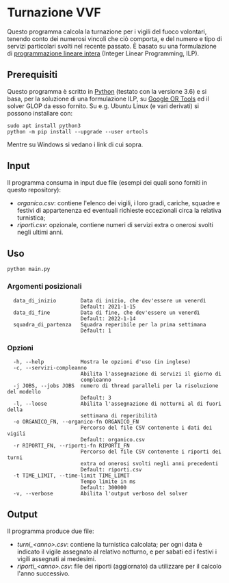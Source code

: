 # Turnazione VVF
Questo programma calcola la turnazione per i vigili del fuoco volontari, tenendo conto dei numerosi vincoli che ciò comporta, e del numero e tipo di servizi particolari svolti nel recente passato.
È basato su una formulazione di [programmazione lineare intera](https://it.wikipedia.org/wiki/Programmazione_lineare) (Integer Linear Programming, ILP).

## Prerequisiti
Questo programma è scritto in [Python](https://www.python.org/) (testato con la versione 3.6) e si basa, per la soluzione di una formulazione ILP, su [Google OR Tools](https://developers.google.com/optimization) ed il solver GLOP da esso fornito.
Su e.g. Ubuntu Linux (e vari derivati) si possono installare con:
```
sudo apt install python3
python -m pip install --upgrade --user ortools
```
Mentre su Windows si vedano i link di cui sopra.

## Input
Il programma consuma in input due file (esempi dei quali sono forniti in questo repository):
* *organico.csv*: contiene l'elenco dei vigili, i loro gradi, cariche, squadre e festivi di appartenenza ed eventuali richieste eccezionali circa la relativa turnistica;
* *riporti.csv*: opzionale, contiene numeri di servizi extra o onerosi svolti negli ultimi anni.

## Uso
```
python main.py
```
### Argomenti posizionali
```
  data_di_inizio        Data di inizio, che dev'essere un venerdì
                        Default: 2021-1-15
  data_di_fine          Data di fine, che dev'essere un venerdì
                        Default: 2022-1-14
  squadra_di_partenza   Squadra reperibile per la prima settimana
                        Default: 1
```
### Opzioni
```
  -h, --help            Mostra le opzioni d'uso (in inglese)
  -c, --servizi-compleanno
                        Abilita l'assegnazione di servizi il giorno di
                        compleanno
  -j JOBS, --jobs JOBS  numero di thread paralleli per la risoluzione del modello
                        Default: 3
  -l, --loose           Abilita l'assegnazione di notturni al di fuori della
                        settimana di reperibilità
  -o ORGANICO_FN, --organico-fn ORGANICO_FN
                        Percorso del file CSV contenente i dati dei vigili
                        Default: organico.csv
  -r RIPORTI_FN, --riporti-fn RIPORTI_FN
                        Percorso del file CSV contenente i riporti dei turni
                        extra od onerosi svolti negli anni precedenti
                        Default: riporti.csv
  -t TIME_LIMIT, --time-limit TIME_LIMIT
                        Tempo limite in ms
                        Default: 300000
  -v, --verbose         Abilita l'output verboso del solver
```
## Output
Il programma produce due file:
* *turni_&lt;anno&gt;.csv*: contiene la turnistica calcolata; per ogni data è indicato il vigile assegnato al relativo notturno, e per sabati ed i festivi i vigili assegnati ai medesimi.
* *riporti_&lt;anno&gt;.csv*: file dei riporti (aggiornato) da utilizzare per il calcolo l'anno successivo.